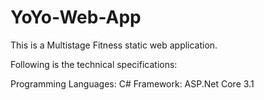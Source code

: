 # YoYo-Web-App

This is a Multistage Fitness static web application.

Following is the technical specifications:

Programming Languages: C#
Framework: ASP.Net Core 3.1
